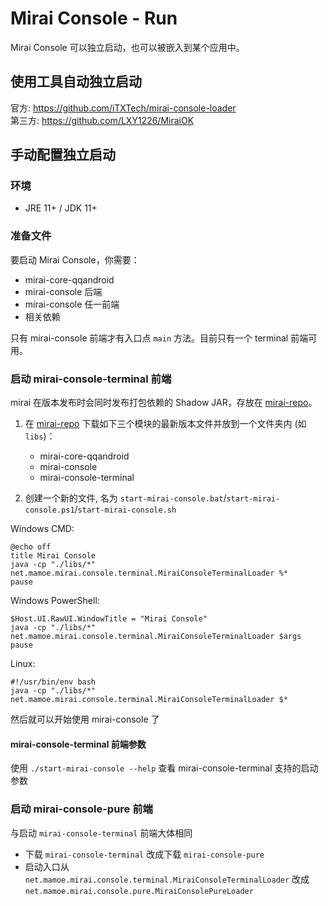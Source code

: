 # Mirai Console - Run

Mirai Console 可以独立启动，也可以被嵌入到某个应用中。

## 使用工具自动独立启动

官方: https://github.com/iTXTech/mirai-console-loader  
第三方: https://github.com/LXY1226/MiraiOK

## 手动配置独立启动

### 环境
- JRE 11+ / JDK 11+

### 准备文件

要启动 Mirai Console，你需要：
- mirai-core-qqandroid 
- mirai-console 后端
- mirai-console 任一前端
- 相关依赖

只有 mirai-console 前端才有入口点 `main` 方法。目前只有一个 terminal 前端可用。

### 启动 mirai-console-terminal 前端

mirai 在版本发布时会同时发布打包依赖的 Shadow JAR，存放在 [mirai-repo]。

1. 在 [mirai-repo] 下载如下三个模块的最新版本文件并放到一个文件夹内 (如 `libs`)：
   - mirai-core-qqandroid
   - mirai-console
   - mirai-console-terminal

2. 创建一个新的文件, 名为 `start-mirai-console.bat`/`start-mirai-console.ps1`/`start-mirai-console.sh`

Windows CMD:
```shell script
@echo off
title Mirai Console
java -cp "./libs/*" net.mamoe.mirai.console.terminal.MiraiConsoleTerminalLoader %*
pause
```

Windows PowerShell:
```shell script
$Host.UI.RawUI.WindowTitle = "Mirai Console"
java -cp "./libs/*" net.mamoe.mirai.console.terminal.MiraiConsoleTerminalLoader $args
pause
```

Linux:
```shell script
#!/usr/bin/env bash
java -cp "./libs/*" net.mamoe.mirai.console.terminal.MiraiConsoleTerminalLoader $*
```

然后就可以开始使用 mirai-console 了

#### mirai-console-terminal 前端参数
使用 `./start-mirai-console --help` 查看 mirai-console-terminal 支持的启动参数

[mirai-repo]: https://github.com/project-mirai/mirai-repo/tree/master/shadow


### 启动 mirai-console-pure 前端

与启动 `mirai-console-terminal` 前端大体相同
- 下载 `mirai-console-terminal` 改成下载 `mirai-console-pure`
- 启动入口从 `net.mamoe.mirai.console.terminal.MiraiConsoleTerminalLoader` 改成 `net.mamoe.mirai.console.pure.MiraiConsolePureLoader`
